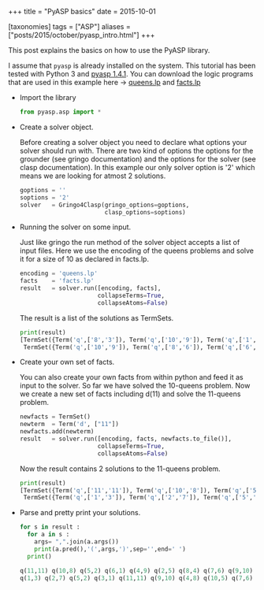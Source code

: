 +++
title = "PyASP basics"
date = 2015-10-01

[taxonomies]
tags = ["ASP"]
aliases = ["posts/2015/october/pyasp_intro.html"]
+++

This post explains the basics on how to use the PyASP library.
<!-- more -->

I assume that `pyasp` is already installed on the system.
This tutorial has been tested with Python 3 and [pyasp 1.4.1](https://pypi.python.org/pypi/pyasp/1.4.1).
You can download the logic programs that are used in this example here
-> [queens.lp](queens.lp) and [facts.lp](facts.lp)

* Import the library

  ```python
  from pyasp.asp import *
  ```

* Create a solver object.

  Before creating a solver object you need to declare what options your solver should run with. There are two kind of options the options for the grounder (see gringo documentation) and the options for the solver (see clasp documentation). In this example our only solver option is '2' which means we are looking for atmost 2 solutions.
  ```python
  goptions = ''
  soptions = '2'
  solver   = Gringo4Clasp(gringo_options=goptions, 
                          clasp_options=soptions)
  ```

* Running the solver on some input.

  Just like gringo the run method of the solver object accepts a list of input files. Here we use the encoding of the queens problems and solve it for a size of 10 as declared in facts.lp.
  ```python
  encoding = 'queens.lp'
  facts    = 'facts.lp'
  result   = solver.run([encoding, facts],
                        collapseTerms=True,
                        collapseAtoms=False)
  ```

  The result is a list of the solutions as TermSets.

  ```python
  print(result)
  [TermSet({Term('q',['8','3']), Term('q',['10','9']), Term('q',['1','1']), Term('q',['3','4']), Term('q',['6','2']), Term('q',['5','7']), Term('q',['2','10']), Term('q',['7','5']), Term('q',['4','8']), Term('q',['9','6'])}), 
   TermSet({Term('q',['10','9']), Term('q',['8','6']), Term('q',['6','3']), Term('q',['3','4']), Term('q',['5','7']), Term('q',['9','5']), Term('q',['1','1']), Term('q',['7','2']), Term('q',['4','8']), Term('q',['2','10'])})]
  ```

* Create your own set of facts.

  You can also create your own facts from within python and feed it as input to the solver. So far we have solved the 10-queens problem. Now we create a new set of facts including d(11) and solve the 11-queens problem.
 
  ```python
  newfacts = TermSet()
  newterm  = Term('d', ["11"])
  newfacts.add(newterm)
  result   = solver.run([encoding, facts, newfacts.to_file()],
                        collapseTerms=True, 
                        collapseAtoms=False)
  ```

  Now the result contains 2 solutions to the 11-queens problem.

  ```python
  print(result)
  [TermSet({Term('q',['11','11']), Term('q',['10','8']), Term('q',['5','2']), Term('q',['6','1']), Term('q',['4','9']), Term('q',['2','5']), Term('q',['8','4']), Term('q',['7','6']), Term('q',['9','10']), Term('q',['3','7']), Term('q',['1','3'])}),
   TermSet({Term('q',['1','3']), Term('q',['2','7']), Term('q',['5','2']), Term('q',['3','1']), Term('q',['11','11']), Term('q',['9','10']), Term('q',['4','8']), Term('q',['10','5']), Term('q',['7','6']), Term('q',['6','9']), Term('q',['8','4'])})]
  ```

* Parse and pretty print your solutions.

  ```python
  for s in result : 
    for a in s :
      args= ",".join(a.args())
      print(a.pred(),'(',args,')',sep='',end=' ')
    print()

  q(11,11) q(10,8) q(5,2) q(6,1) q(4,9) q(2,5) q(8,4) q(7,6) q(9,10) q(3,7) q(1,3) 
  q(1,3) q(2,7) q(5,2) q(3,1) q(11,11) q(9,10) q(4,8) q(10,5) q(7,6) q(6,9) q(8,4) 
  ```
